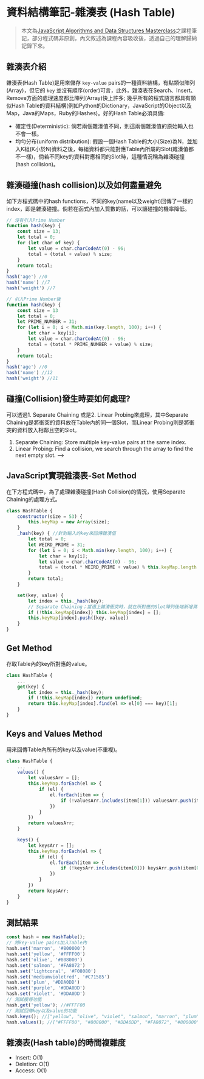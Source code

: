 # 資料結構筆記-雜湊表 (Hash Table)

> 本文為[JavaScript Algorithms and Data Structures Masterclass](https://www.udemy.com/course/js-algorithms-and-data-structures-masterclass/)之課程筆記，部分程式碼非原創，內文敘述為課程內容吸收後，透過自己的理解歸納記錄下來。

## 雜湊表介紹

雜湊表(Hash Table)是用來儲存 `key-value` pairs的一種資料結構，有點類似陣列(Array)，但它的 `key` 並沒有順序(order)可言，此外，雜湊表在Search、Insert、Remove方面的處理速度都比陣列(Array)快上許多; 幾乎所有的程式語言都具有類似Hash Table的資料結構(例如Python的Dictionary，JavaScript的Object以及Map，Java的Maps，Ruby的Hashes)。好的Hash Table必須具備:

* 確定性(Deterministic): 倘若兩個雜湊值不同，則這兩個雜湊值的原始輸入也不會一樣。
* 均勻分布(uniform distribution): 假設一個Hash Table的大小(Size)為N，並加入K組(K小於N)資料之後，每組資料都只能對應Table內所屬的Slot(雜湊值都不一樣)，倘若不同key的資料對應相同的Slot時，這種情況稱為雜湊碰撞(hash collision)。

## 雜湊碰撞(hash collision)以及如何盡量避免

如下方程式碼中的hash functions，不同的key(name以及weight)回傳了一樣的index，即是雜湊碰撞。倘若在函式內加入質數的話，可以讓碰撞的機率降低。

```js
// 沒有引入Prime Number
function hash(key) {
    const size = 13;
    let total = 0;
    for (let char of key) {
        let value = char.charCodeAt(0) - 96;
        total = (total + value) % size;
    }
    return total;
}
hash('age') //0
hash('name') //7 
hash('weight') //7
```

```js
// 引入Prime Number後
function hash(key) {
    const size = 13
    let total = 0;
    let PRIME_NUMBER = 31;
    for (let i = 0; i < Math.min(key.length, 100); i++) {
        let char = key[i];
        let value = char.charCodeAt(0) - 96;
        total = (total * PRIME_NUMBER + value) % size;
    }
    return total;
}
hash('age') //0
hash('name') //12
hash('weight') //11
```

## 碰撞(Collision)發生時要如何處理?

可以透過1. Separate Chaining 或是2. Linear Probing來處理，其中Separate Chaining是將衝突的資料放在Table內的同一個Slot，而Linear Probing則是將衝突的資料放入相鄰且空的Slot。

1. Separate Chaining: Store multiple key-value pairs at the same index.
2. Linear Probing: Find a collision, we search through the array to find the next empty slot. -->

## JavaScript實現雜湊表-Set Method

在下方程式碼中，為了處理雜湊碰撞(Hash Collision)的情況，使用Separate Chaining的處理方式。

```js
class HashTable {
    constructor(size = 53) {
        this.keyMap = new Array(size);
    }
    _hash(key) { //針對輸入的key來回傳雜湊值
        let total = 0;
        let WEIRD_PRIME = 31;
        for (let i = 0; i < Math.min(key.length, 100); i++) {
            let char = key[i];
            let value = char.charCodeAt(0) - 96;
            total = (total * WEIRD_PRIME + value) % this.keyMap.length
        }
        return total;
    }

    set(key, value) {
        let index = this._hash(key);
        // Separate Chaining；當遇上雜湊衝突時，就在所對應的Slot陣列後端新增資料
        if (!this.keyMap[index]) this.keyMap[index] = []; 
        this.keyMap[index].push([key, value])
    }
}
```
## Get Method
存取Table內的key所對應的value。
```js
class HashTable {
    ...
    get(key) {
        let index = this._hash(key);
        if (!this.keyMap[index]) return undefined;
        return this.keyMap[index].find(el => el[0] === key)[1];
    }
}
```

## Keys and Values Method
用來回傳Table內所有的key以及value(不重複)。

```js
class HashTable {
    ...
    values() {
        let valuesArr = [];
        this.keyMap.forEach(el => {
            if (el) {
                el.forEach(item => {
                    if (!valuesArr.includes(item[1])) valuesArr.push(item[1])
                })
            }
        })
        return valuesArr;
    }

    keys() {
        let keysArr = [];
        this.keyMap.forEach(el => {
            if (el) {
                el.forEach(item => {
                    if (!keysArr.includes(item[0])) keysArr.push(item[0])
                })
            }
        })
        return keysArr;
    }
}
```

## 測試結果

```js
const hash = new HashTable();
// 將key-value pairs加入Table內
hash.set('marron', '#800000')
hash.set('yellow', '#FFFF00')
hash.set('olive', '#808000')
hash.set('salmon', '#FA8072')
hash.set('lightcoral', '#F08080')
hash.set('mediumvioletred', '#C71585')
hash.set('plum', '#DDA0DD')
hash.set('purple', '#DDA0DD')
hash.set('violet', '#DDA0DD')
// 測試搜尋功能
hash.get('yellow'); //#FFFF00
// 測試回傳key以及value的功能
hash.keys(); //["yellow", "olive", "violet", "salmon", "marron", "plum", "lightcoral", "mediumvioletred", "purple"]
hash.values(); //["#FFFF00", "#808000", "#DDA0DD", "#FA8072", "#800000", "#F08080", "#C71585"]
```

## 雜湊表(Hash table)的時間複雜度

* Insert: O(1)
* Deletion: O(1)
* Access: O(1)

<!-- 

* Hash tables are used to store key-value pairs.
* They are likearrays, but the keys are not ordered.
* Unlike arrays, hash tables are fast for all of the following operations: finding values, adding new values, and removing values!

Nearly every programming language has some sort of hash table data structure. Because of their speed, has talbes are very commonly used! Python has Dictionaries, Javascript has Objects and Maps, Java, Go & Scala have Maps, Ruby has Hashes.

 ## What makes a good hash?
 * Fast (constant time).
 * Doesn't cluster outputs at specific indices, but distributes uniformly.
 * Deterministic (same input yeilds same output).

## Dealing with Collisions

1. Separate Chaining: Store multiple key-value pairs at the same index.
2. Linear Probing: Find a collision, we search through the array to find the next empty slot. -->
